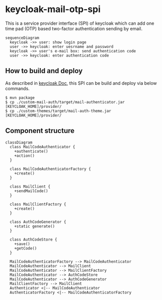 # keycloak-mail-otp-spi
This is a service provider interface (SPI) of keycloak which can add one time pad (OTP) based two-factor authentication sending by email.
```mermaid
sequenceDiagram
  keycloak ->> user: show login page
  user ->> keycloak: enter uesrname and password
  keycloak ->> user's e-mail box: send authentication code
  user ->> keycloak: enter authentication code
```
## How to build and deploy
As described in [keycloak Doc](https://keycloak-documentation.openstandia.jp/master/ja_JP/server_development/index.html#_providers), this SPI can be build and deploy via below commands.
```
$ mvn package
$ cp ./custom-mail-auth/target/mail-authenticator.jar [KEYCLOAK_HOME]/provider/
$ cp ./custom-themes/target/mail-auth-theme.jar [KEYCLOAK_HOME]/provider/
```

## Component structure
```mermaid
classDiagram
  class MailCodeAuthenticator {
    +authenticate()
    +action()
  }

  class MailCodeAuthenticatorFactory {
    +create()
  }

  class MailClient {
    +sendMailCode()
  }

  class MailClientFactory {
    +create()
  }

  class AuthCodeGenerator {
    +static generate()
  }

  class AuthCodeStore {
    +save()
    +getCode()
  }

  MailCodeAuthenticatorFactory --> MailCodeAuthenticator
  MailCodeAuthenticator --> MailClient
  MailCodeAuthenticator --> MailClientFactory
  MailCodeAuthenticator --> AuthCodeStore
  MailCodeAuthenticator --> AuthCodeGenerator
  MailClientFactory --> MailClient
  Authenticator <|-- MailCodeAuthenticator
  AuthenticatorFactory <|-- MailCodeAuthenticatorFactory
```